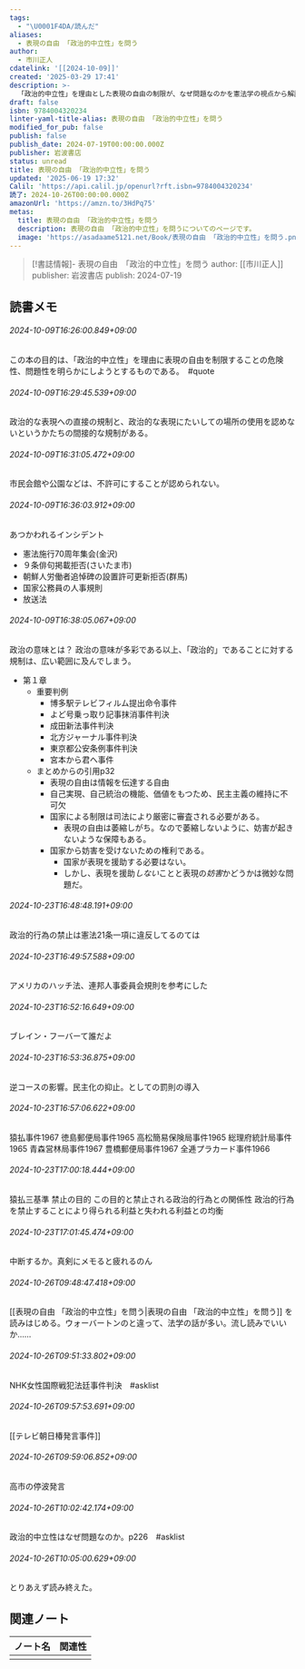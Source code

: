 ```yaml
---
tags:
  - "\U0001F4DA/読んだ"
aliases:
  - 表現の自由 「政治的中立性」を問う
author:
  - 市川正人
cdatelink: '[[2024-10-09]]'
created: '2025-03-29 17:41'
description: >-
  「政治的中立性」を理由とした表現の自由の制限が、なぜ問題なのかを憲法学の視点から解説。金沢市の集会不許可問題や９条俳句掲載拒否事件など、具体的な事例を通じて、民主主義社会における表現の自由の重要性を問う。
draft: false
isbn: 9784004320234
linter-yaml-title-alias: 表現の自由 「政治的中立性」を問う
modified_for_pub: false
publish: false
publish_date: 2024-07-19T00:00:00.000Z
publisher: 岩波書店
status: unread
title: 表現の自由 「政治的中立性」を問う
updated: '2025-06-19 17:32'
Calil: 'https://api.calil.jp/openurl?rft.isbn=9784004320234'
読了: 2024-10-26T00:00:00.000Z
amazonUrl: 'https://amzn.to/3HdPq75'
metas:
  title: 表現の自由 「政治的中立性」を問う
  description: 表現の自由 「政治的中立性」を問うについてのページです。
  image: 'https://asadaame5121.net/Book/表現の自由 「政治的中立性」を問う.png'
---
```

> [!書誌情報]-
>  表現の自由　「政治的中立性」を問う
>  author: [[市川正人]]
>  publisher: 岩波書店
>  publish: 2024-07-19 
## 読書メモ
###### 2024-10-09T16:26:00.849+09:00

この本の目的は、「政治的中立性」を理由に表現の自由を制限することの危険性、問題性を明らかにしようとするものである。　#quote

###### 2024-10-09T16:29:45.539+09:00

政治的な表現への直接の規制と、政治的な表現にたいしての場所の使用を認めないというかたちの間接的な規制がある。

###### 2024-10-09T16:31:05.472+09:00

市民会館や公園などは、不許可にすることが認められない。

###### 2024-10-09T16:36:03.912+09:00

あつかわれるインシデント
- 憲法施行70周年集会(金沢)
- ９条俳句掲載拒否(さいたま市)
- 朝鮮人労働者追悼碑の設置許可更新拒否(群馬)
- 国家公務員の人事規則
- 放送法


###### 2024-10-09T16:38:05.067+09:00

政治の意味とは？
政治の意味が多彩である以上、「政治的」であることに対する規制は、広い範囲に及んでしまう。
- 第１章
	- 重要判例
		- 博多駅テレビフィルム提出命令事件
		- よど号乗っ取り記事抹消事件判決
		- 成田新法事件判決
		- 北方ジャーナル事件判決
		- 東京都公安条例事件判決
		- 宮本から君へ事件
	- まとめからの引用p32
		- 表現の自由は情報を伝達する自由
		- 自己実現、自己統治の機能、価値をもつため、民主主義の維持に不可欠
		- 国家による制限は司法により厳密に審査される必要がある。
			- 表現の自由は萎縮しがち。なので萎縮しないように、妨害が起きないような保障もある。
		- 国家から妨害を受けないための権利である。
			- 国家が表現を援助する必要はない。
			- しかし、表現を援助*しない*ことと表現の*妨害*かどうかは微妙な問題だ。
###### 2024-10-23T16:48:48.191+09:00

政治的行為の禁止は憲法21条一項に違反してるのては

###### 2024-10-23T16:49:57.588+09:00

アメリカのハッチ法、連邦人事委員会規則を参考にした

###### 2024-10-23T16:52:16.649+09:00

ブレイン・フーバーて誰だよ

###### 2024-10-23T16:53:36.875+09:00

逆コースの影響。民主化の抑止。としての罰則の導入

###### 2024-10-23T16:57:06.622+09:00

猿払事件1967
徳島郵便局事件1965
高松簡易保険局事件1965
総理府統計局事件1965
青森営林局事件1967
豊橋郵便局事件1967
全逓プラカード事件1966


###### 2024-10-23T17:00:18.444+09:00

猿払三基準
禁止の目的
この目的と禁止される政治的行為との関係性
政治的行為を禁止することにより得られる利益と失われる利益との均衡

###### 2024-10-23T17:01:45.474+09:00

中断するか。真剣にメモると疲れるのん
###### 2024-10-26T09:48:47.418+09:00

[[表現の自由 「政治的中立性」を問う|表現の自由 「政治的中立性」を問う]]
を読みはじめる。ウォーバートンのと違って、法学の話が多い。流し読みでいいか……

###### 2024-10-26T09:51:33.802+09:00

NHK女性国際戦犯法廷事件判決　#asklist

###### 2024-10-26T09:57:53.691+09:00

[[テレビ朝日椿発言事件]]

###### 2024-10-26T09:59:06.852+09:00

高市の停波発言

###### 2024-10-26T10:02:42.174+09:00

政治的中立性はなぜ問題なのか。p226　#asklist

###### 2024-10-26T10:05:00.629+09:00

とりあえず読み終えた。

## 関連ノート
| ノート名 | 関連性 |
| ---- | --- |
|      |     |
